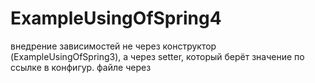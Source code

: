 # ExampleUsingOfSpring4
внедрение зависимостей не через конструктор (ExampleUsingOfSpring3), а через setter, который берёт значение по ссылке в конфигур. файле 
через <property name="..." ref="..."/>
